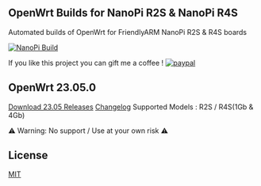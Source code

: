 ## OpenWrt Builds for NanoPi R2S & NanoPi R4S
Automated builds of OpenWrt for FriendlyARM NanoPi R2S & R4S boards

[![NanoPi Build](https://github.com/anaelorlinski/OpenWrt-NanoPi-R2S-R4S-Builds/actions/workflows/NanoPi-Build.yml/badge.svg)](https://github.com/anaelorlinski/OpenWrt-NanoPi-R2S-R4S-Builds/actions/workflows/NanoPi-Build.yml)

If you like this project you can gift me a coffee !
[![paypal](https://www.paypalobjects.com/en_US/i/btn/btn_donate_LG.gif)](https://www.paypal.com/donate/?business=8XQTGXAHEAKPY&no_recurring=0&currency_code=EUR)

## OpenWrt 23.05.0

[Download 23.05 Releases](https://github.com/anaelorlinski/OpenWrt-NanoPi-R2S-R4S-Builds/releases?q=OpenWrtAO-23.05&expanded=true) [Changelog](https://github.com/anaelorlinski/OpenWrt-NanoPi-R2S-R4S-Builds/blob/main/openwrt-23.05/release-info.md)
Supported Models : R2S / R4S(1Gb & 4Gb)

⚠ Warning: No support / Use at your own risk  ⚠

## License
[MIT](https://github.com/anaelorlinski/OpenWRT-Rockchip/blob/master/LICENSE)
